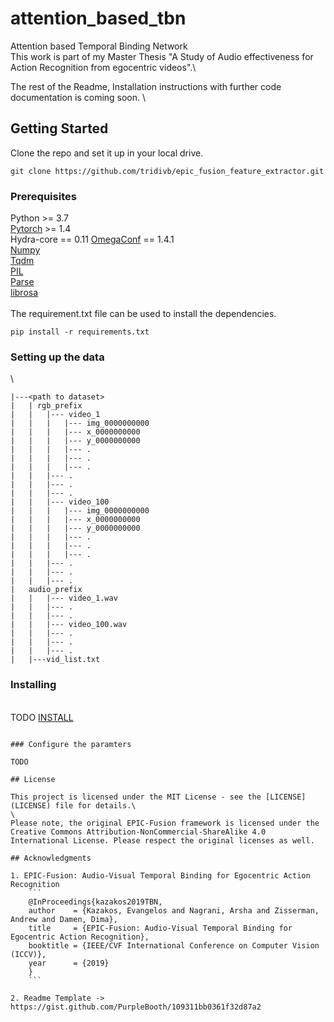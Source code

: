 # attention_based_tbn
Attention based Temporal Binding Network\
This work is part of my Master Thesis "A Study of Audio effectiveness for Action Recognition from egocentric videos".\

The rest of the Readme, Installation instructions with further code documentation is coming soon.
\
## Getting Started

Clone the repo and set it up in your local drive.

```
git clone https://github.com/tridivb/epic_fusion_feature_extractor.git
```

### Prerequisites

Python >= 3.7\
[Pytorch](https://pytorch.org/)  >= 1.4\
Hydra-core == 0.11
[OmegaConf](https://github.com/omry/omegaconf) == 1.4.1\
[Numpy](https://numpy.org/) \
[Tqdm](https://github.com/tqdm/tqdm) \
[PIL](https://pillow.readthedocs.io/en/stable/) \
[Parse](https://pypi.org/project/parse/) \
[librosa](https://librosa.github.io/librosa/) \
\
The requirement.txt file can be used to install the dependencies.
```
pip install -r requirements.txt
```


### Setting up the data
\

```
|---<path to dataset>
|   | rgb_prefix
|   |   |--- video_1
|   |   |   |--- img_0000000000
|   |   |   |--- x_0000000000
|   |   |   |--- y_0000000000
|   |   |   |--- .
|   |   |   |--- .
|   |   |   |--- .
|   |   |--- .
|   |   |--- .
|   |   |--- .
|   |   |--- video_100
|   |   |   |--- img_0000000000
|   |   |   |--- x_0000000000
|   |   |   |--- y_0000000000
|   |   |   |--- .
|   |   |   |--- .
|   |   |   |--- .
|   |   |--- .
|   |   |--- .
|   |   |--- .
|   audio_prefix
|   |   |--- video_1.wav
|   |   |--- .
|   |   |--- .
|   |   |--- video_100.wav
|   |   |--- .
|   |   |--- .
|   |   |--- .
|   |---vid_list.txt
```

### Installing
\
TODO [INSTALL](install/INSTALL.md)
```

### Configure the paramters

TODO

## License

This project is licensed under the MIT License - see the [LICENSE](LICENSE) file for details.\
\
Please note, the original EPIC-Fusion framework is licensed under the Creative Commons Attribution-NonCommercial-ShareAlike 4.0 International License. Please respect the original licenses as well.

## Acknowledgments

1. EPIC-Fusion: Audio-Visual Temporal Binding for Egocentric Action Recognition
    ```
    @InProceedings{kazakos2019TBN,
    author    = {Kazakos, Evangelos and Nagrani, Arsha and Zisserman, Andrew and Damen, Dima},
    title     = {EPIC-Fusion: Audio-Visual Temporal Binding for Egocentric Action Recognition},
    booktitle = {IEEE/CVF International Conference on Computer Vision (ICCV)},
    year      = {2019}
    }
    ```

2. Readme Template -> https://gist.github.com/PurpleBooth/109311bb0361f32d87a2
